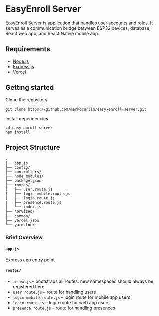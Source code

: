 # EasyEnroll Server
EasyEnroll Server is application that handles user accounts and roles. It serves as a communication bridge between ESP32 devices, database, React web app, and React Native mobile app.

## Requirements

- [Node.js](https://nodejs.org/en/)
- [Express.js](https://expressjs.com/)
- [Vercel](https://vercel.com/)

## Getting started

Clone the repository
```
git clone https://github.com/markocurlin/easy-enroll-server.git
```
Install dependencies
```
cd easy-enroll-server
npm install
```

## Project Structure

```
.
├── app.js
├── config/
├── controllers/
├── node_modules/
├── package.json
├── routes/
│   ├── user.route.js
|   ├── login-mobile.route.js
|   ├── login.route.js
|   ├── presence.route.js
│   └── index.js
├── services/
├── common/
├── vercel.json
└── yarn.lock
```

### Brief Overview

#### `app.js`

Express app entry point

#### `routes/`

- `index.js` – bootstraps all routes. new namespaces should always be registered here
- `user.route.js` – route for handling users
- `login-mobile.route.js` – login route for mobile app users
- `login.route.js` – login route for web app users
- `presence.route.js` – route for handling presences